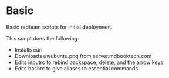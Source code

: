 # Basic
Basic redteam scripts for initial deployment.

This script does the following:
- Installs curl
- Downloads uwubuntu.png from server.mdbooktech.com
- Edits inputrc to rebind backspace, delete, and the arrow keys
- Edits bashrc to give aliases to essential commands
